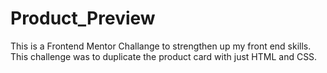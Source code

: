 # Product_Preview

This is a Frontend Mentor Challange to strengthen up my front end skills. This challenge was to duplicate the product card with just HTML and CSS.
